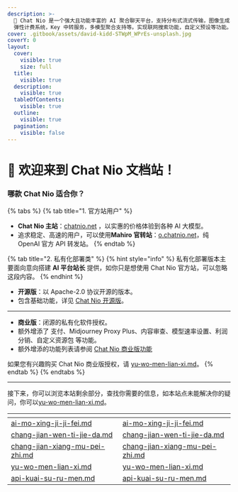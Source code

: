 ```yaml
---
description: >-
  🚀 Chat Nio 是一个强大且功能丰富的 AI 聚合聊天平台，支持分布式流式传输，图像生成，对话跨设备自动同步和分享功能实现订阅和 Token
  弹性计费系统，Key 中转服务，多模型聚合支持等。实现联网搜索功能，自定义预设等功能。
cover: .gitbook/assets/david-kidd-STWpM_WPrEs-unsplash.jpg
coverY: 0
layout:
  cover:
    visible: true
    size: full
  title:
    visible: true
  description:
    visible: true
  tableOfContents:
    visible: true
  outline:
    visible: true
  pagination:
    visible: false
---
```


# 👋 欢迎来到 Chat Nio 文档站！

### 哪款 Chat Nio 适合你？

{% tabs %}
{% tab title="1. 官方站用户" %}
* **Chat Nio 主站**：[chatnio.net](https://chatnio.net/) ，以实惠的价格体验到各种 AI 大模型。
* 追求稳定、高速的用户，可以使用**Mahiro 官转站**：[o.chatnio.net](https://o.chatnio.net/)，纯 OpenAI 官方 API 转发站。
{% endtab %}

{% tab title="2. 私有化部署类" %}
{% hint style="info" %}
私有化部署版本主要面向意向搭建 **AI 平台站长** 提供，如你只是想使用 Chat Nio 官方站，可以忽略这段内容。
{% endhint %}

* **开源版**：以 Apache-2.0 协议开源的版本。
* 包含基础功能，详见 [Chat Nio 开源版](https://github.com/Deeptrain-Community/chatnio/blob/main/README\_zh-CN.md)。

***

* **商业版**：闭源的私有化软件授权。
* 额外增添了 支付、Midjourney Proxy Plus、内容审查、模型速率设置、利润分销、自定义资源包 等功能。
* 额外增添的功能列表请参阅 [Chat Nio 商业版功能](https://github.com/Deeptrain-Community/chatnio/issues?q=label%3Abusiness+)

如果您有兴趣购买 Chat Nio 商业版授权，请 [yu-wo-men-lian-xi.md](yu-wo-men-lian-xi.md "mention")。
{% endtab %}
{% endtabs %}

***

接下来，你可以浏览本站剩余部分，查找你需要的信息，如本站点未能解决你的疑问，你可以[yu-wo-men-lian-xi.md](yu-wo-men-lian-xi.md "mention")。

<table data-column-title-hidden data-view="cards"><thead><tr><th data-type="content-ref"></th><th data-hidden data-card-target data-type="content-ref"></th></tr></thead><tbody><tr><td><a href="ai-mo-xing-ji-ji-fei.md">ai-mo-xing-ji-ji-fei.md</a></td><td><a href="ai-mo-xing-ji-ji-fei.md">ai-mo-xing-ji-ji-fei.md</a></td></tr><tr><td><a href="chang-jian-wen-ti-jie-da.md">chang-jian-wen-ti-jie-da.md</a></td><td><a href="chang-jian-wen-ti-jie-da.md">chang-jian-wen-ti-jie-da.md</a></td></tr><tr><td><a href="chang-jian-xiang-mu-pei-zhi.md">chang-jian-xiang-mu-pei-zhi.md</a></td><td><a href="chang-jian-xiang-mu-pei-zhi.md">chang-jian-xiang-mu-pei-zhi.md</a></td></tr><tr><td><a href="yu-wo-men-lian-xi.md">yu-wo-men-lian-xi.md</a></td><td><a href="yu-wo-men-lian-xi.md">yu-wo-men-lian-xi.md</a></td></tr><tr><td><a href="kai-fa-zhe-zi-yuan/api-kuai-su-ru-men.md">api-kuai-su-ru-men.md</a></td><td><a href="kai-fa-zhe-zi-yuan/api-kuai-su-ru-men.md">api-kuai-su-ru-men.md</a></td></tr></tbody></table>
